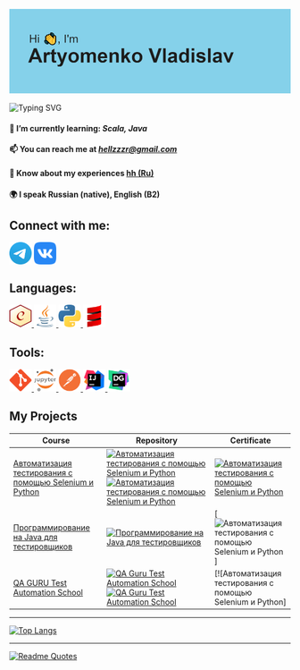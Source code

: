 ![banner](https://github.com/a2vQA/a2vQA/blob/master/icons/banner.png?raw=true)

<img src="https://readme-typing-svg.herokuapp.com?font=PT+Serif&duration=1200&pause=200&color=2EB6F7&multiline=true&repeat=false&random=false&width=435&height=130&lines=Automation+QA;QA+Engineer;Web+testing;API+testing;Load+testing" alt="Typing SVG" /></a>

#### 🌱 I’m currently learning: ***Scala, Java***
#### 📫 You can reach me at ***hellzzzr@gmail.com***
#### 📄 Know about my experiences [**hh (Ru)**](https://hh.ru/resume/907c4220ff0779028c0039ed1f4a77636b3256)
#### 🌍 I speak Russian (native), English (B2)

## Connect with me:
<a href="https://t.me/v_artyomenko" target="blank"><img align="center" src="https://raw.githubusercontent.com/a2vQA/a2vQA/master/icons/Telegram.svg" alt="telegram" height="40" width="40" /></a>
<a href="https://vk.ru/hikikomoris" target="blank"><img align="center" src="https://raw.githubusercontent.com/a2vQA/a2vQA/master/icons/vk.svg" alt="vk" height="40" width="40" /></a>

## Languages:
<a href="https://www.chaijs.com/" target="_blank" rel="noreferrer"> <img src="https://raw.githubusercontent.com/a2vQA/a2vQA/master/icons/Chai%20Logo%20(C).svg" alt="chai" width="40" height="40"/> </a> 
<a href="https://www.w3schools.com/java/" target="_blank" rel="noreferrer"> <img src="https://raw.githubusercontent.com/a2vQA/a2vQA/master/icons/java.svg" alt="java" width="40" height="40"/> </a> 
<a href="https://www.python.org" target="_blank" rel="noreferrer"> <img src="https://raw.githubusercontent.com/a2vQA/a2vQA/master/icons/python.svg" alt="python" width="40" height="40"/> </a> 
<a href="https://docs.scala-lang.org/" target="_blank" rel="noreferrer"> <img src="https://raw.githubusercontent.com/a2vQA/a2vQA/master/icons/scala.svg" alt="scala" width="40" height="40"/> </a> 

## Tools:
<a href="https://git-scm.com/" target="_blank" rel="noreferrer"> <img src="https://raw.githubusercontent.com/a2vQA/a2vQA/master/icons/git.svg" alt="git" width="40" height="40"/> </a> 
<a href="https://jupyter.org/" target="_blank" rel="noreferrer"> <img src="https://raw.githubusercontent.com/a2vQA/a2vQA/master/icons/Jupyter.svg" alt="jupyter" width="40" height="40"/> </a> 
<a href="https://www.postman.com/" target="_blank" rel="noreferrer"> <img src="https://raw.githubusercontent.com/a2vQA/a2vQA/master/icons/postman.svg" alt="postman" width="40" height="40"/> </a> 
<a href="https://www.jetbrains.com/idea/" target="_blank" rel="noreferrer"> <img src="https://raw.githubusercontent.com/a2vQA/a2vQA/master/icons/intellij.svg" alt="idea" width="40" height="40"/> </a> 
<a href="https://www.jetbrains.com/datagrip/" target="_blank" rel="noreferrer"> <img src="https://raw.githubusercontent.com/a2vQA/a2vQA/master/icons/DataGrip.svg" alt="dataGrip" width="40" height="40"/> </a> 

## My Projects
| Course                                             | Repository                                                                                                                                                                                                                                                                                                                                                                                                                                                      | Certificate                                                          |
|----------------------------------------------------|-----------------------------------------------------------------------------------------------------------------------------------------------------------------------------------------------------------------------------------------------------------------------------------------------------------------------------------------------------------------------------------------------------------------------------------------------------------------|----------------------------------------------------------------------| 
| [Автоматизация тестирования с помощью Selenium и Python](https://stepik.org/course/575/promo) | [![Автоматизация тестирования с помощью Selenium и Python](https://github-readme-stats.vercel.app/api/pin/?username=a2vQA&show_owner=true&repo=Selenium_Python_AutotestsCourse&bg_color=DEG,FBD3E9,BE81F7)](https://github.com/a2vQA/Selenium_Python_AutotestsCourse) [![Автоматизация тестирования с помощью Selenium и Python](https://github-readme-stats.vercel.app/api/pin/?username=a2vQA&show_owner=true&repo=Selenium_Python_FinalTest&bg_color=DEG,FBD3E9,BE81F7)](https://github.com/a2vQA/Selenium_Python_FinalTest) | [![Автоматизация тестирования с помощью Selenium и Python](https://stepik.org/certificate/9bea2127ba904ce7391b7f9e291020da661c6fb4.png?language=en&resolution=low)](https://stepik.org/cert/1003023?lang=en) ||
| [Программирование на Java для тестировщиков](https://software-testing.ru/edu/3-online/1-java-for-testers) | [![Программирование на Java для тестировщиков](https://github-readme-stats.vercel.app/api/pin/?username=a2vQA&show_owner=true&repo=Java_Course_Software_Testing&bg_color=DEG,FBD3E9,BE81F7)](https://github.com/a2vQA/Java_Course_Software_Testing) | [![Автоматизация тестирования с помощью Selenium и Python](https://cert.software-testing.ru/367688240974529111)]||
| [QA GURU Test Automation School](https://qa.guru/) | [![QA Guru Test Automation School](https://github-readme-stats.vercel.app/api/pin/?username=a2vQA&show_owner=true&repo=Perekrestok&bg_color=DEG,FBD3E9,BE81F7)](https://github.com/a2vQA/Perekrestok) [![QA Guru Test Automation School](https://github-readme-stats.vercel.app/api/pin/?username=a2vQA&show_owner=true&repo=Reqres&bg_color=DEG,FBD3E9,BE81F7)](https://github.com/a2vQA/Reqres) | [![Автоматизация тестирования с помощью Selenium и Python]||

---

[![Top Langs](https://github-readme-stats.vercel.app/api/top-langs/?username=a2vqa&layout=compact)](https://github.com/a2vqa/github-readme-stats)

---

[![Readme Quotes](https://quotes-github-readme.vercel.app/api?type=horizontal&theme=dark)](https://github.com/piyushsuthar/github-readme-quotes)

